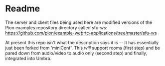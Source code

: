 # Readme

The server and client files being used here are modified versions of the Pion examples repository directory called sfu-ws: https://github.com/pion/example-webrtc-applications/tree/master/sfu-ws 

At present this repo isn't what the description says it is -- It has essentially just been forked from 'miniConf'. 
This *will* support rooms (first step) and be pared down from audio/video to audio only (second step) and finally, integrated into Umbra.

